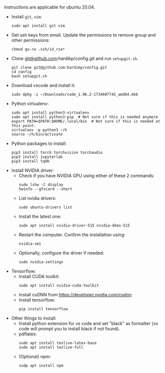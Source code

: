 Instructions are applicable for ubuntu 20.04.

* Install `git`, `vim`:
    ```shell
    sudo apt install git vim
    ```
* Get ssh keys from email. Update the permissions to remove group and other permissions:
    ```shell
    chmod go-rw .ssh/id_rsa*
    ```
* Clone git@github.com:hardikp/config.git and run `setupgit.sh`.
    ```shell
    git clone git@github.com:hardikp/config.git
    cd config
    bash setupgit.sh
    ```
* Download vscode and install it:
    ```shell
    sudo dpkg -i ~/Downloads/code_1.96.2-1734607745_amd64.deb
    ```
* Python virtualenv:
    ```shell
    sudo apt install python3-virtualenv
    sudo apt install python3-pip  # Not sure if this is needed anymore
    export PATH=$PATH:$HOME/.local/bin  # Not sure if this is needed at this point.
    virtualenv -p python3 ~/h
    source ~/h/bin/activate
    ```
* Python packages to install:
    ```shell
    pip3 install torch torchvision torchaudio
    pip3 install jupyterlab
    pip3 install tqdm
    ```
* Install NVIDIA driver:
    * Check if you have NVIDIA GPU using either of these 2 commands:
        ```shell
        sudo lshw -C display
        hwinfo --gfxcard --short
        ```
    * List nvidia drivers:
        ```shell
        sudo ubuntu-drivers list
        ```
    * Install the latest one:
        ```shell
        sudo apt install nvidia-driver-515 nvidia-dkms-515
        ```
    * Restart the computer. Confirm the installation using:
        ```shell
        nvidia-smi
        ```
    * Optionally, configure the driver if needed:
        ```shell
        sudo nvidia-settings
        ```
* Tensorflow:
    * Install CUDA toolkit:
        ```shell
        sudo apt install nvidia-cuda-toolkit
        ```
    * Install cuDNN from https://developer.nvidia.com/cudnn
    * Install tensorflow:
        ```shell
        pip install tensorflow
        ```
* Other things to install:
    * Install python extension for vs code and set "black" as formatter (vs code will prompt you to install black if not found).
    * pdflatex:
        ```shell
        sudo apt install texlive-latex-base
        sudo apt install texlive-full
        ```
    * (Optional) npm:
        ```shell
        sudp apt install npm
        ```
